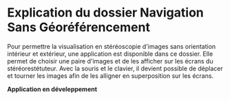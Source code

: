 # Explication du dossier Navigation Sans Géoréférencement

Pour permettre la visualisation en stéréoscopie d'images sans orientation intérieur et extérieur, une application est disponible dans ce dossier. Elle permet de choisir une paire d'images et de les afficher sur les écrans du stéréorestétuteur. Avec la souris et le clavier, il devient possible de déplacer et tourner les images afin de les alligner en superposition sur les écrans. 

**Application en déveleppement** 